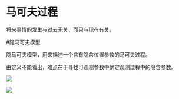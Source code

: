 # 马可夫过程

将来事情的发生与过去无关，而只与现在有关。  






#隐马可夫模型

隐马可夫模型，用来描述一个含有隐含位置参数的马可夫过程。  

由定义不能看出，难点在于寻找可观测参数中确定观测过程中的隐含参数。  

![](http://ogemdlrap.bkt.clouddn.com/%E5%B1%8F%E5%B9%95%E5%BF%AB%E7%85%A7%202018-10-03%20%E4%B8%8B%E5%8D%885.07.05.png)  

![](http://ogemdlrap.bkt.clouddn.com/%E5%B1%8F%E5%B9%95%E5%BF%AB%E7%85%A7%202018-10-03%20%E4%B8%8B%E5%8D%885.07.13.png)  



